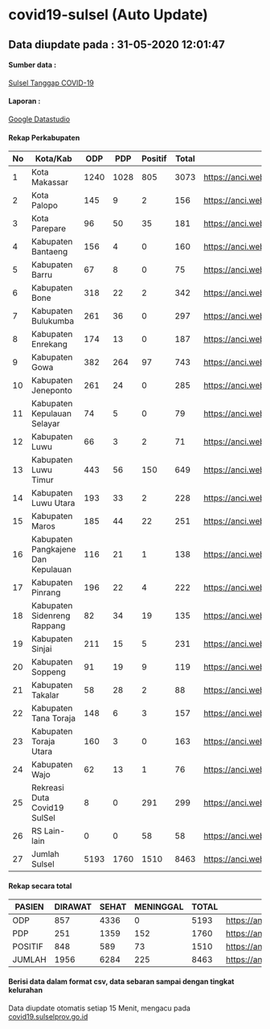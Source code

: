 
# covid19-sulsel (Auto Update)

## Data diupdate pada : 31-05-2020 12:01:47

#### Sumber data :
[Sulsel Tanggap COVID-19](https://covid19.sulselprov.go.id)

#### Laporan :
[Google Datastudio](https://datastudio.google.com/s/jythWGc1j4w)

#### Rekap Perkabupaten 
|No|Kota/Kab|ODP|PDP|Positif|Total|Link|
| --- | --- | --- | --- | --- | --- | --- |
|1|Kota Makassar|1240|1028|805|3073|https://anci.web.id/cor/kota_makassar|
|2|Kota Palopo|145|9|2|156|https://anci.web.id/cor/kota_palopo|
|3|Kota Parepare|96|50|35|181|https://anci.web.id/cor/kota_parepare|
|4|Kabupaten Bantaeng|156|4|0|160|https://anci.web.id/cor/kabupaten_bantaeng|
|5|Kabupaten Barru|67|8|0|75|https://anci.web.id/cor/kabupaten_barru|
|6|Kabupaten Bone|318|22|2|342|https://anci.web.id/cor/kabupaten_bone|
|7|Kabupaten Bulukumba|261|36|0|297|https://anci.web.id/cor/kabupaten_bulukumba|
|8|Kabupaten Enrekang|174|13|0|187|https://anci.web.id/cor/kabupaten_enrekang|
|9|Kabupaten Gowa|382|264|97|743|https://anci.web.id/cor/kabupaten_gowa|
|10|Kabupaten Jeneponto|261|24|0|285|https://anci.web.id/cor/kabupaten_jeneponto|
|11|Kabupaten Kepulauan Selayar|74|5|0|79|https://anci.web.id/cor/kabupaten_kepulauan_selayar|
|12|Kabupaten Luwu|66|3|2|71|https://anci.web.id/cor/kabupaten_luwu|
|13|Kabupaten Luwu Timur|443|56|150|649|https://anci.web.id/cor/kabupaten_luwu_timur|
|14|Kabupaten Luwu Utara|193|33|2|228|https://anci.web.id/cor/kabupaten_luwu_utara|
|15|Kabupaten Maros|185|44|22|251|https://anci.web.id/cor/kabupaten_maros|
|16|Kabupaten Pangkajene Dan Kepulauan|116|21|1|138|https://anci.web.id/cor/kabupaten_pangkajene_dan_kepulauan|
|17|Kabupaten Pinrang|196|22|4|222|https://anci.web.id/cor/kabupaten_pinrang|
|18|Kabupaten Sidenreng Rappang|82|34|19|135|https://anci.web.id/cor/kabupaten_sidenreng_rappang|
|19|Kabupaten Sinjai|211|15|5|231|https://anci.web.id/cor/kabupaten_sinjai|
|20|Kabupaten Soppeng|91|19|9|119|https://anci.web.id/cor/kabupaten_soppeng|
|21|Kabupaten Takalar|58|28|2|88|https://anci.web.id/cor/kabupaten_takalar|
|22|Kabupaten Tana Toraja|148|6|3|157|https://anci.web.id/cor/kabupaten_tana_toraja|
|23|Kabupaten Toraja Utara|160|3|0|163|https://anci.web.id/cor/kabupaten_toraja_utara|
|24|Kabupaten Wajo|62|13|1|76|https://anci.web.id/cor/kabupaten_wajo|
|25|Rekreasi Duta Covid19 SulSel|8|0|291|299|https://anci.web.id/cor/rekreasi_duta_covid19_sulsel|
|26|RS Lain-lain|0|0|58|58|https://anci.web.id/cor/rs_lain-lain|
|27|Jumlah Sulsel|5193|1760|1510|8463|https://anci.web.id/cor/jumlah_sulsel|

#### Rekap secara total

| PASIEN | DIRAWAT | SEHAT | MENINGGAL | TOTAL | LINK |
| ---- | -------- | ---- | ---- |  ---- | ---- |
| ODP | 857 | 4336 | 0 | 5193 | https://anci.web.id/cor/odp_detail.html |
| PDP | 251 | 1359 | 152 | 1760 | https://anci.web.id/cor/pdp_detail.html |
| POSITIF | 848 | 589 | 73 | 1510 | https://anci.web.id/cor/positif_detail.html |
| JUMLAH | 1956 | 6284 | 225 | 8463 | https://anci.web.id/cor/jumlah_sulsel/ |

 
#### Berisi data dalam format csv, data sebaran sampai dengan tingkat kelurahan

Data diupdate otomatis setiap 15 Menit, mengacu pada [covid19.sulselprov.go.id](https://covid19.sulselprov.go.id)

